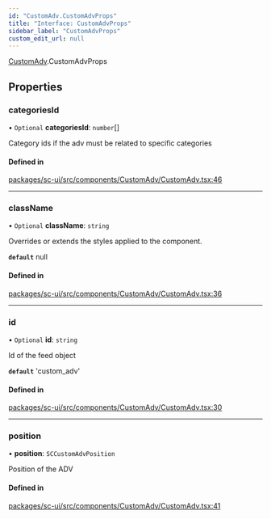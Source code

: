 ```yaml
---
id: "CustomAdv.CustomAdvProps"
title: "Interface: CustomAdvProps"
sidebar_label: "CustomAdvProps"
custom_edit_url: null
---
```


[CustomAdv](../modules/CustomAdv).CustomAdvProps

## Properties

### categoriesId

• `Optional` **categoriesId**: `number`[]

Category ids if the adv must be related to specific categories

#### Defined in

[packages/sc-ui/src/components/CustomAdv/CustomAdv.tsx:46](https://github.com/selfcommunity/community-ui/blob/3d68cce/packages/sc-ui/src/components/CustomAdv/CustomAdv.tsx#L46)

___

### className

• `Optional` **className**: `string`

Overrides or extends the styles applied to the component.

**`default`** null

#### Defined in

[packages/sc-ui/src/components/CustomAdv/CustomAdv.tsx:36](https://github.com/selfcommunity/community-ui/blob/3d68cce/packages/sc-ui/src/components/CustomAdv/CustomAdv.tsx#L36)

___

### id

• `Optional` **id**: `string`

Id of the feed object

**`default`** 'custom_adv'

#### Defined in

[packages/sc-ui/src/components/CustomAdv/CustomAdv.tsx:30](https://github.com/selfcommunity/community-ui/blob/3d68cce/packages/sc-ui/src/components/CustomAdv/CustomAdv.tsx#L30)

___

### position

• **position**: `SCCustomAdvPosition`

Position of the ADV

#### Defined in

[packages/sc-ui/src/components/CustomAdv/CustomAdv.tsx:41](https://github.com/selfcommunity/community-ui/blob/3d68cce/packages/sc-ui/src/components/CustomAdv/CustomAdv.tsx#L41)
